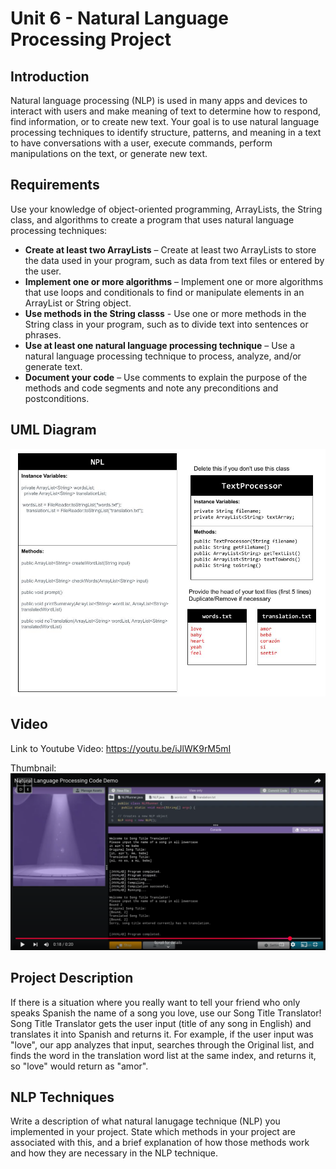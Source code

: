 # Unit 6 - Natural Language Processing Project

## Introduction

Natural language processing (NLP) is used in many apps and devices to interact with users and make meaning of text to determine how to respond, find information, or to create new text. Your goal is to use natural language processing techniques to identify structure, patterns, and meaning in a text to have conversations with a user, execute commands, perform manipulations on the text, or generate new text.

## Requirements

Use your knowledge of object-oriented programming, ArrayLists, the String class, and algorithms to create a program that uses natural language processing techniques:

- **Create at least two ArrayLists** – Create at least two ArrayLists to store the data used in your program, such as data from text files or entered by the user.
- **Implement one or more algorithms** – Implement one or more algorithms that use loops and conditionals to find or manipulate elements in an ArrayList or String object.
- **Use methods in the String classs** - Use one or more methods in the String class in your program, such as to divide text into sentences or phrases.
- **Use at least one natural language processing technique** – Use a natural language processing technique to process, analyze, and/or generate text.
- **Document your code** – Use comments to explain the purpose of the methods and code segments and note any preconditions and postconditions.

## UML Diagram

![alt text](UMLDiagram.jpg)

## Video
Link to Youtube Video:
https://youtu.be/iJlWK9rM5mI

Thumbnail:
![alt text](NLPThumbnail.png)

## Project Description

If there is a situation where you really want to tell your friend who only speaks Spanish the name of a song you love, use our Song Title Translator! Song Title Translator gets the user input (title of any song in English) and translates it into Spanish and returns it. For example, if the user input was "love", our app analyzes that input, searches through the Original list, and finds the word in the translation word list at the same index, and returns it, so "love" would return as "amor". 
## NLP Techniques

Write a description of what natural lanugage technique (NLP) you implemented in your project. State which methods in your project are associated with this, and a brief explanation of how those methods work and how they are necessary in the NLP technique. 
